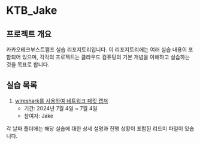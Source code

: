 # KTB_Jake

## 프로젝트 개요
카카오테크부스트캠프 실습 리포지토리입니다. 이 리포지토리에는 여러 실습 내용이 포함되어 있으며, 각각의 프로젝트는 클라우드 컴퓨팅의 기본 개념을 이해하고 실습하는 것을 목표로 합니다.

## 실습 목록
1. [wireshark를 사용하여 네트워크 패킷 캡쳐](0704)
    - 기간: 2024년 7월 4일 ~ 7월 4일
    - 참여자: Jake

각 날짜 폴더에는 해당 실습에 대한 상세 설명과 진행 상황이 포함된 리드미 파일이 있습니다.
